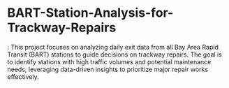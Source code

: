 # BART-Station-Analysis-for-Trackway-Repairs
: This project focuses on analyzing daily exit data from all Bay Area Rapid Transit (BART) stations to guide decisions on trackway repairs. The goal is to identify stations with high traffic volumes and potential maintenance needs, leveraging data-driven insights to prioritize major repair works effectively.
